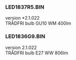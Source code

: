 ### LED1837R5.BIN
version *2.1.022  
TRÅDFRI bulb GU10 WM 400lm
### LED1836G9.BIN  
version 2.1.022  
TRÅDFRI bulb E27 WW 806lm
